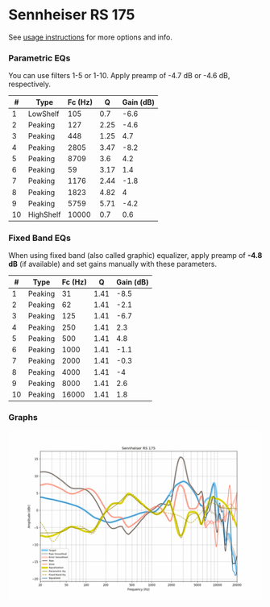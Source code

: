 # Sennheiser RS 175
See [usage instructions](https://github.com/jaakkopasanen/AutoEq#usage) for more options and info.

### Parametric EQs
You can use filters 1-5 or 1-10. Apply preamp of -4.7 dB or -4.6 dB, respectively.

|   # | Type      |   Fc (Hz) |    Q |   Gain (dB) |
|-----|-----------|-----------|------|-------------|
|   1 | LowShelf  |       105 | 0.7  |        -6.6 |
|   2 | Peaking   |       127 | 2.25 |        -4.6 |
|   3 | Peaking   |       448 | 1.25 |         4.7 |
|   4 | Peaking   |      2805 | 3.47 |        -8.2 |
|   5 | Peaking   |      8709 | 3.6  |         4.2 |
|   6 | Peaking   |        59 | 3.17 |         1.4 |
|   7 | Peaking   |      1176 | 2.44 |        -1.8 |
|   8 | Peaking   |      1823 | 4.82 |         4   |
|   9 | Peaking   |      5759 | 5.71 |        -4.2 |
|  10 | HighShelf |     10000 | 0.7  |         0.6 |

### Fixed Band EQs
When using fixed band (also called graphic) equalizer, apply preamp of **-4.8 dB** (if available) and set gains manually with these parameters.

|   # | Type    |   Fc (Hz) |    Q |   Gain (dB) |
|-----|---------|-----------|------|-------------|
|   1 | Peaking |        31 | 1.41 |        -8.5 |
|   2 | Peaking |        62 | 1.41 |        -2.1 |
|   3 | Peaking |       125 | 1.41 |        -6.7 |
|   4 | Peaking |       250 | 1.41 |         2.3 |
|   5 | Peaking |       500 | 1.41 |         4.8 |
|   6 | Peaking |      1000 | 1.41 |        -1.1 |
|   7 | Peaking |      2000 | 1.41 |        -0.3 |
|   8 | Peaking |      4000 | 1.41 |        -4   |
|   9 | Peaking |      8000 | 1.41 |         2.6 |
|  10 | Peaking |     16000 | 1.41 |         1.8 |

### Graphs
![](./Sennheiser%20RS%20175.png)

